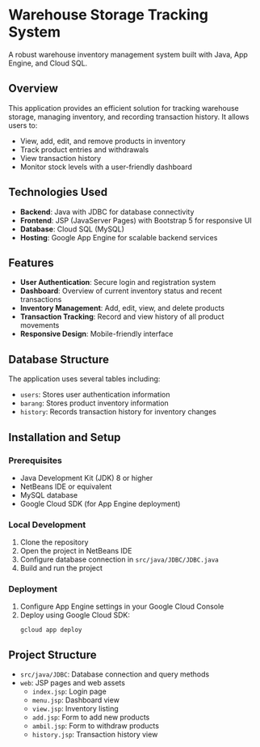 # Warehouse Storage Tracking System

A robust warehouse inventory management system built with Java, App Engine, and Cloud SQL.

## Overview

This application provides an efficient solution for tracking warehouse storage, managing inventory, and recording transaction history. It allows users to:

- View, add, edit, and remove products in inventory
- Track product entries and withdrawals
- View transaction history
- Monitor stock levels with a user-friendly dashboard

## Technologies Used

- **Backend**: Java with JDBC for database connectivity
- **Frontend**: JSP (JavaServer Pages) with Bootstrap 5 for responsive UI
- **Database**: Cloud SQL (MySQL)
- **Hosting**: Google App Engine for scalable backend services

## Features

- **User Authentication**: Secure login and registration system
- **Dashboard**: Overview of current inventory status and recent transactions
- **Inventory Management**: Add, edit, view, and delete products
- **Transaction Tracking**: Record and view history of all product movements
- **Responsive Design**: Mobile-friendly interface

## Database Structure

The application uses several tables including:
- `users`: Stores user authentication information
- `barang`: Stores product inventory information
- `history`: Records transaction history for inventory changes

## Installation and Setup

### Prerequisites
- Java Development Kit (JDK) 8 or higher
- NetBeans IDE or equivalent
- MySQL database
- Google Cloud SDK (for App Engine deployment)

### Local Development
1. Clone the repository
2. Open the project in NetBeans IDE
3. Configure database connection in `src/java/JDBC/JDBC.java`
4. Build and run the project

### Deployment
1. Configure App Engine settings in your Google Cloud Console
2. Deploy using Google Cloud SDK:
   ```
   gcloud app deploy
   ```

## Project Structure

- `src/java/JDBC`: Database connection and query methods
- `web`: JSP pages and web assets
  - `index.jsp`: Login page
  - `menu.jsp`: Dashboard view
  - `view.jsp`: Inventory listing
  - `add.jsp`: Form to add new products
  - `ambil.jsp`: Form to withdraw products
  - `history.jsp`: Transaction history view
